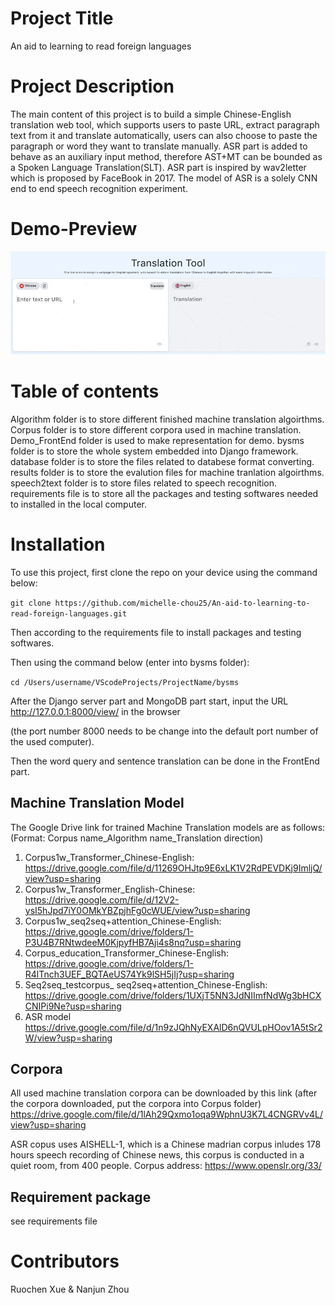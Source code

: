# Project Title
An aid to learning to read foreign languages

# Project Description
The main content of this project is to build a simple Chinese-English translation web tool, which supports users to paste URL, extract paragraph text from it and translate automatically, users can also choose to paste the paragraph or word they want to translate manually. 
ASR part is added to behave as an auxiliary input method,  therefore AST+MT can be bounded as a Spoken Language Translation(SLT).
ASR part is inspired by wav2letter which is proposed by FaceBook in 2017. The model of ASR is a solely CNN end to end speech recognition experiment.

# Demo-Preview
![img](images/demo.gif)

# Table of contents
Algorithm folder is to store different finished machine translation algoirthms.
Corpus folder is to store different corpora used in machine translation.
Demo_FrontEnd folder is used to make representation for demo.
bysms folder is to store the whole system embedded into Django framework.
database folder is to store the files related to databese format converting.
results folder is to store the evalution files for machine tranlation algoirthms.
speech2text folder is to store files related to speech recognition.
requirements file is to store all the packages and testing softwares needed to installed in the local computer.

# Installation
To use this project, first clone the repo on your device using the command below:

```git clone https://github.com/michelle-chou25/An-aid-to-learning-to-read-foreign-languages.git```

Then according to the requirements file to install packages and testing softwares.

Then using the command below (enter into bysms folder):

```cd /Users/username/VScodeProjects/ProjectName/bysms```

After the Django server part and MongoDB part start, input the URL http://127.0.0.1:8000/view/ in the browser

(the port number 8000 needs to be change into the default port number of the used computer).

Then the word query and sentence translation can be done in the FrontEnd part.

## Machine Translation Model
The Google Drive link for trained Machine Translation models are as follows: 
(Format: Corpus name_Algorithm name_Translation direction)
1.	Corpus1w_Transformer_Chinese-English:
https://drive.google.com/file/d/11269OHJtp9E6xLK1V2RdPEVDKj9ImljQ/view?usp=sharing
2.	Corpus1w_Transformer_English-Chinese:
https://drive.google.com/file/d/12V2-ysI5hJpd7iY0OMkYBZpjhFg0cWUE/view?usp=sharing
3.	Corpus1w_seq2seq+attention_Chinese-English:
https://drive.google.com/drive/folders/1-P3U4B7RNtwdeeM0KjpyfHB7Aji4s8nq?usp=sharing
4.	Corpus_education_Transformer_Chinese-English:
https://drive.google.com/drive/folders/1-R4lTnch3UEF_BQTAeUS74Yk9lSH5jIj?usp=sharing
5.	Seq2seq_testcorpus_ seq2seq+attention_Chinese-English:
https://drive.google.com/drive/folders/1UXjT5NN3JdNIImfNdWg3bHCXCNIPi9Ne?usp=sharing
6. ASR model
https://drive.google.com/file/d/1n9zJQhNyEXAlD6nQVULpHOov1A5tSr2W/view?usp=sharing


## Corpora
All used machine translation corpora can be downloaded by this link (after the corpora downloaded, put the corpora into Corpus folder)
https://drive.google.com/file/d/1lAh29Qxmo1oqa9WphnU3K7L4CNGRVv4L/view?usp=sharing

ASR copus uses AISHELL-1, which is a Chinese madrian corpus inludes 178 hours speech recording of Chinese news, this corpus is conducted in a quiet room, from 400 people.
Corpus address: https://www.openslr.org/33/


## Requirement package
see requirements file

# Contributors
Ruochen Xue & Nanjun Zhou







